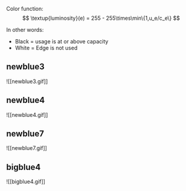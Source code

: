 
Color function:
$$
	\textup{luminosity}(e) = 255 - 255\times\min\{1,u_e/c_e\}
$$

In other words:
- Black = usage is at or above capacity
- White = Edge is not used

## newblue3

![[newblue3.gif]]

## newblue4

![[newblue4.gif]]

## newblue7

![[newblue7.gif]]

## bigblue4

![[bigblue4.gif]]